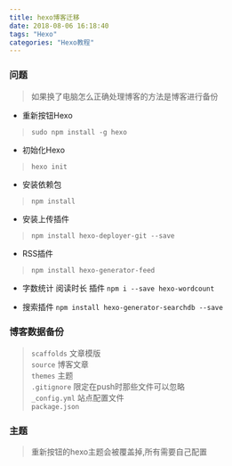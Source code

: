 ```yaml
---
title: hexo博客迁移
date: 2018-08-06 16:18:40
tags: "Hexo"
categories: "Hexo教程"
---
```


### 问题

> 如果换了电脑怎么正确处理博客的方法是博客进行备份

- 重新按钮Hexo
> `sudo npm install -g hexo`

- 初始化Hexo
> `hexo init`

<!--more-->

- 安装依赖包
> `npm install`

- 安装上传插件
> `npm install hexo-deployer-git --save`

- RSS插件
> `npm install hexo-generator-feed`

- 字数统计 阅读时长 插件
`npm i --save hexo-wordcount`

- 搜索插件
`npm install hexo-generator-searchdb --save`

### 博客数据备份

>`scaffolds`		文章模版                    
`source`              博客文章                           
`themes`            主题                              
`.gitignore`         限定在push时那些文件可以忽略         
`_config.yml`       站点配置文件                       
`package.json`


### 主题

> 重新按钮的hexo主题会被覆盖掉,所有需要自己配置